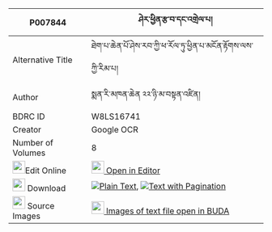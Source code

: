 |P007844|ཤེར་ཕྱིན་རྩ་བ་དང་འགྲེལ་པ། 
| --- | --- 
|Alternative Title |ཐེག་པ་ཆེན་པོ་ཤེས་རབ་ཀྱི་ཕ་རོལ་ཏུ་ཕྱིན་པ་མངོན་རྟོགས་ལས་ཀྱི་རིམ་པ།
|Author| སྨན་རི་མཁན་ཆེན ༢༢་ཉི་མ་བསྟན་འཛིན།
|BDRC ID | W8LS16741
|Creator | Google OCR
|Number of Volumes| 8
|<img width="25" src="https://img.icons8.com/color/25/000000/edit-property.png">Edit Online| [<img width="25" src="https://avatars.githubusercontent.com/u/45091458?s=200&v=4"> Open in Editor](http://editor.openpecha.org/P007844)
|<img width="25" src="https://img.icons8.com/fluent/48/000000/download-2.png"/>  Download | [![](https://img.icons8.com/color/20/000000/txt.png)Plain Text](https://github.com/Openpecha/P007844/releases/download/v1/sherchin_tsawa_dang_drelpa_plain_P007844.zip), [![](https://img.icons8.com/color/20/000000/txt.png)Text with Pagination](https://github.com/Openpecha/P007844/releases/download/v1/sherchin_tsawa_dang_drelpa_pages_P007844.zip)
|<img width="25" src="https://img.icons8.com/plasticine/100/000000/pictures-folder.png"/>  Source Images | [<img width="25" src="https://library.bdrc.io/icons/BUDA-small.svg"> Images of text file open in BUDA](https://library.bdrc.io/show/bdr:W8LS16741)